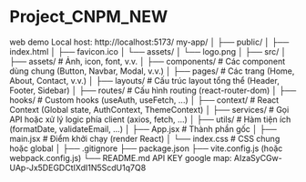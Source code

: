 # Project_CNPM_NEW
web demo
Local host: http://localhost:5173/
my-app/
│
├── public/
│   ├── index.html
│   ├── favicon.ico
│   └── assets/
│       └── logo.png
│
├── src/
│   ├── assets/               # Ảnh, icon, font, v.v.
│   ├── components/           # Các component dùng chung (Button, Navbar, Modal, v.v.)
│   ├── pages/                # Các trang (Home, About, Contact, v.v.)
│   ├── layouts/              # Cấu trúc layout tổng thể (Header, Footer, Sidebar)
│   ├── routes/               # Cấu hình routing (react-router-dom)
│   ├── hooks/                # Custom hooks (useAuth, useFetch, ...)
│   ├── context/              # React Context (Global state, AuthContext, ThemeContext)
│   ├── services/             # Gọi API hoặc xử lý logic phía client (axios, fetch, ...)
│   ├── utils/                # Hàm tiện ích (formatDate, validateEmail, ...)
│   ├── App.jsx               # Thành phần gốc
│   ├── main.jsx              # Điểm khởi chạy (render React)
│   └── index.css             # CSS chung hoặc global
│
├── .gitignore
├── package.json
├── vite.config.js (hoặc webpack.config.js)
└── README.md
API KEY google map: AIzaSyCGw-UAp-Jx5DEGDCtIXdI1N5ScdU1q7Q8